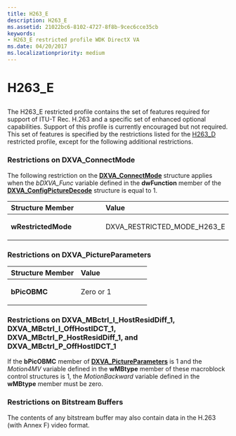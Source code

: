 ```yaml
---
title: H263_E
description: H263_E
ms.assetid: 21022bc6-8102-4727-8f8b-9cec6cce35cb
keywords:
- H263_E restricted profile WDK DirectX VA
ms.date: 04/20/2017
ms.localizationpriority: medium
---
```


# H263\_E


## <span id="ddk_h263_e_gg"></span><span id="DDK_H263_E_GG"></span>


The H263\_E restricted profile contains the set of features required for support of ITU-T Rec. H.263 and a specific set of enhanced optional capabilities. Support of this profile is currently encouraged but not required. This set of features is specified by the restrictions listed for the [H263\_D](h263-d.md) restricted profile, except for the following additional restrictions.

### <span id="Restrictions_on_DXVA_ConnectMode"></span><span id="restrictions_on_dxva_connectmode"></span><span id="RESTRICTIONS_ON_DXVA_CONNECTMODE"></span>Restrictions on DXVA\_ConnectMode

The following restriction on the [**DXVA\_ConnectMode**](https://msdn.microsoft.com/library/windows/hardware/ff563138) structure applies when the *bDXVA\_Func* variable defined in the **dwFunction** member of the [**DXVA\_ConfigPictureDecode**](https://msdn.microsoft.com/library/windows/hardware/ff563133) structure is equal to 1.

<table>
<colgroup>
<col width="50%" />
<col width="50%" />
</colgroup>
<thead>
<tr class="header">
<th align="left">Structure Member</th>
<th align="left">Value</th>
</tr>
</thead>
<tbody>
<tr class="odd">
<td align="left"><p><strong>wRestrictedMode</strong></p></td>
<td align="left"><p>DXVA_RESTRICTED_MODE_H263_E</p></td>
</tr>
</tbody>
</table>

 

### <span id="Restrictions_on_DXVA_PictureParameters"></span><span id="restrictions_on_dxva_pictureparameters"></span><span id="RESTRICTIONS_ON_DXVA_PICTUREPARAMETERS"></span>Restrictions on DXVA\_PictureParameters

<table>
<colgroup>
<col width="50%" />
<col width="50%" />
</colgroup>
<thead>
<tr class="header">
<th align="left">Structure Member</th>
<th align="left">Value</th>
</tr>
</thead>
<tbody>
<tr class="odd">
<td align="left"><p><strong>bPicOBMC</strong></p></td>
<td align="left"><p>Zero or 1</p></td>
</tr>
</tbody>
</table>

 

### <span id="Restrictions_on_DXVA_MBctrl_I_HostResidDiff_1__DXVA_MBctrl_I_OffHostIDCT_1__DXVA_MBctrl_P_HostResidDiff_1__and_DXVA_MBctrl_P_OffHostIDCT_1"></span><span id="restrictions_on_dxva_mbctrl_i_hostresiddiff_1__dxva_mbctrl_i_offhostidct_1__dxva_mbctrl_p_hostresiddiff_1__and_dxva_mbctrl_p_offhostidct_1"></span><span id="RESTRICTIONS_ON_DXVA_MBCTRL_I_HOSTRESIDDIFF_1__DXVA_MBCTRL_I_OFFHOSTIDCT_1__DXVA_MBCTRL_P_HOSTRESIDDIFF_1__AND_DXVA_MBCTRL_P_OFFHOSTIDCT_1"></span>Restrictions on DXVA\_MBctrl\_I\_HostResidDiff\_1, DXVA\_MBctrl\_I\_OffHostIDCT\_1, DXVA\_MBctrl\_P\_HostResidDiff\_1, and DXVA\_MBctrl\_P\_OffHostIDCT\_1

If the **bPicOBMC** member of [**DXVA\_PictureParameters**](https://msdn.microsoft.com/library/windows/hardware/ff564012) is 1 and the *Motion4MV* variable defined in the **wMBtype** member of these macroblock control structures is 1, the *MotionBackward* variable defined in the **wMBtype** member must be zero.

### <span id="Restrictions_on_Bitstream_Buffers"></span><span id="restrictions_on_bitstream_buffers"></span><span id="RESTRICTIONS_ON_BITSTREAM_BUFFERS"></span>Restrictions on Bitstream Buffers

The contents of any bitstream buffer may also contain data in the H.263 (with Annex F) video format.

 

 






